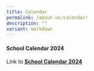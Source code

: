 ```yaml
---
title: Calendar
permalink: /about-us/calendar/
description: ""
variant: markdown
---
```

#### **School Calendar 2024**

Link to **[School Calendar 2024](/files/2024ZHSSCalendar.pdf)**
